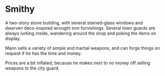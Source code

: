 # Smithy
A two-story stone building, with several stained-glass windows and dwarven deco-inspired wrought iron furnishings. Several town guards are always lurking inside, wandering around the shop and poking the items on display.

Mann sells a variety of simple and martial weapons, and can forge things on request if he has the time and money.

Prices are a bit inflated, because he makes next to no money off selling weapons to the city guard.